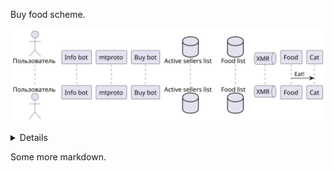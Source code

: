 Buy food scheme. 

![](buy_food.svg)
<details>

```
@startuml buy_food
actor       Пользователь       as usr
participant      "Info bot"      as ib
participant      "mtproto"
participant      "Buy bot"      as bb
database    "Active sellers list"    as asdb
database    "Food list"    as fdb
queue       "XMR"       as xmr

Food -> Cat: Eat!
@enduml
```

</details>

Some more markdown.